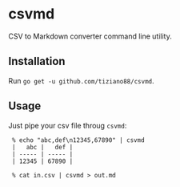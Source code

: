 # csvmd

CSV to Markdown converter command line utility.

## Installation

Run `go get -u github.com/tiziano88/csvmd`.

## Usage

Just pipe your csv file throug `csvmd`:

```
 % echo "abc,def\n12345,67890" | csvmd
 |   abc |   def |
 | ----- | ----- |
 | 12345 | 67890 |
```

```
 % cat in.csv | csvmd > out.md
```
